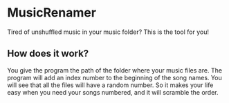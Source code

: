 # MusicRenamer
Tired of unshuffled music in your music folder? This is the tool for you!

## How does it work?
You give the program the path of the folder where 
your music files are. The program will add an index
number to the beginning of the song names. You will see
that all the files will have a random number.
So it makes your life easy when you need your songs numbered, and
it will scramble the order.
